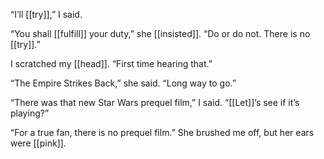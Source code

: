 “I’ll [[try]],” I said.

“You shall [[fulfill]] your duty,” she [[insisted]]. “Do or do not. There is no [[try]].”

I scratched my [[head]]. “First time hearing that.”

“The Empire Strikes Back,” she said. “Long way to go.”

“There was that new Star Wars prequel film,” I said. “[[Let]]’s see if it’s playing?”

“For a true fan, there is no prequel film.” She brushed me off, but her ears were [[pink]].